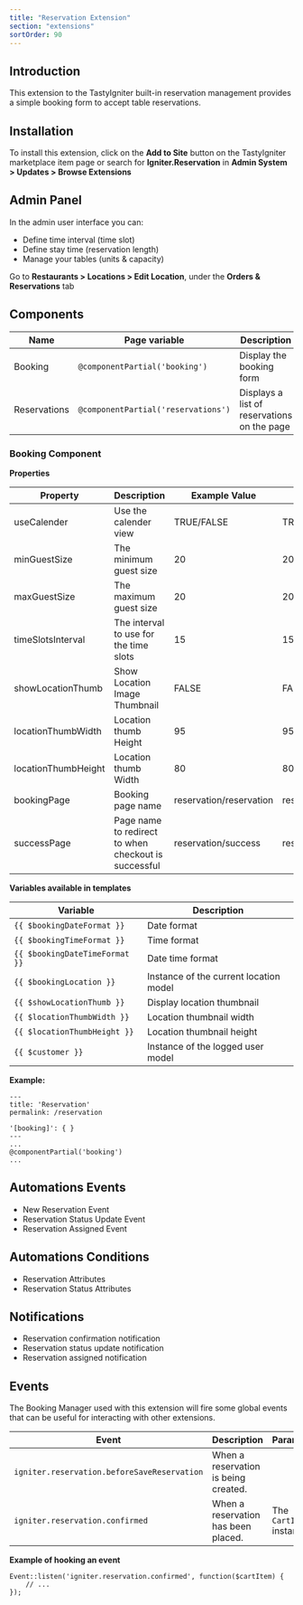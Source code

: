 ```yaml
---
title: "Reservation Extension"
section: "extensions"
sortOrder: 90
---
```


## Introduction

This extension to the TastyIgniter built-in reservation management provides a simple booking form to accept table
reservations.

## Installation

To install this extension, click on the **Add to Site** button on the TastyIgniter marketplace item page or search
for **Igniter.Reservation** in **Admin System > Updates > Browse Extensions**

## Admin Panel

In the admin user interface you can:

- Define time interval (time slot)
- Define stay time (reservation length)
- Manage your tables (units & capacity)

Go to **Restaurants > Locations > Edit Location**, under the **Orders & Reservations** tab

## Components

| Name     | Page variable                | Description                                      |
| -------- | ---------------------------- | ------------------------------------------------ |
| Booking | `@componentPartial('booking')` | Display the booking form              |
| Reservations | `@componentPartial('reservations')` | Displays a list of reservations on the page               |

### Booking Component

**Properties**

| Property                 | Description              | Example Value | Default Value |
| ------------------------ | ------------------------ | ------------- | ------------- |
| useCalender      | Use the calender view     |       TRUE/FALSE           |        TRUE   |
| minGuestSize      | The minimum guest size        |       20           |      20   |
| maxGuestSize      | The maximum guest size        |       20           |      20   |
| timeSlotsInterval     | The interval to use for the time slots        |       15           |      15   |
| showLocationThumb     | Show Location Image Thumbnail     |       FALSE           |      FALSE   |
| locationThumbWidth        | Location thumb Height        |        95           |      95    |
| locationThumbHeight       | Location thumb Width     |        80           |      80    |
| bookingPage       | Booking page name      |      reservation/reservation           |     reservation/reservation  |
| successPage       | Page name to redirect to when checkout is successful       |      reservation/success           |     reservation/success  |

**Variables available in templates**

| Variable                  | Description                                                  |
| ------------------------- | ------------------------------------------------------------ |
| `{{ $bookingDateFormat }}` | Date format                                                |
| `{{ $bookingTimeFormat }}` | Time format                                               |
| `{{ $bookingDateTimeFormat }}` | Date time format                                                |
| `{{ $bookingLocation }}` | Instance of the current location model                                              |
| `{{ $showLocationThumb }}` | Display location thumbnail                                                |
| `{{ $locationThumbWidth }}` | Location thumbnail width                                                |
| `{{ $locationThumbHeight }}` | Location thumbnail height                                               |
| `{{ $customer }}` | Instance of the logged user model                                                |

**Example:**

```
---
title: 'Reservation'
permalink: /reservation

'[booking]': { }
---
...
@componentPartial('booking')
...
```

## Automations Events

- New Reservation Event
- Reservation Status Update Event
- Reservation Assigned Event

## Automations Conditions

- Reservation Attributes
- Reservation Status Attributes

## Notifications

- Reservation confirmation notification
- Reservation status update notification
- Reservation assigned notification

## Events

The Booking Manager used with this extension will fire some global events that can be useful for interacting with other
extensions.

| Event | Description | Parameters |
| ----- | ----------- | ---------- |
| `igniter.reservation.beforeSaveReservation` |    When a reservation is being created.    |           |
| `igniter.reservation.confirmed` |      When a reservation has been placed.       |      The `CartItem` instance     |

**Example of hooking an event**

```
Event::listen('igniter.reservation.confirmed', function($cartItem) {
    // ...
});
```
